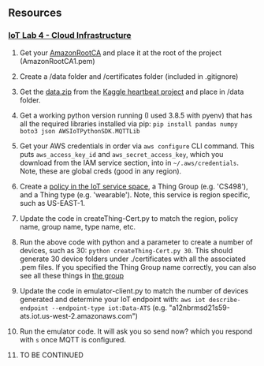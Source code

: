 ## Resources

### [IoT Lab 4 - Cloud Infrastructure](https://docs.google.com/document/d/1jGwZm8tqlL6oLWmkkgJBhWS2Dsp8oIEpZlACRNfJgug/edit#heading=h.soui4g3ymptg)

1. Get your [AmazonRootCA](https://www.amazontrust.com/repository/AmazonRootCA1.pem) and place it at the root of the project (AmazonRootCA1.pem)

2. Create a /data folder and /certificates folder (included in .gitignore)

3. Get the [data.zip](https://drive.google.com/file/d/13QEjW5uxVXCkY4VHR1stR8yEKpfc64fX/view?usp=sharing) from the [Kaggle heartbeat project](https://www.kaggle.com/shayanfazeli/heartbeat) and place in /data folder.

4. Get a working python version running (I used 3.8.5 with pyenv) that has all the required libraries installed via pip: `pip install pandas numpy boto3 json AWSIoTPythonSDK.MQTTLib`

5. Get your AWS credentials in order via `aws configure` CLI command. This puts `aws_access_key_id` and `aws_secret_access_key`, which you download from the IAM service section, into in `~/.aws/credentials`. Note, these are global creds (good in any region).

6. Create a [policy in the IoT service space](https://docs.aws.amazon.com/iot/latest/developerguide/attach-to-cert.html), a Thing Group (e.g. 'CS498'), and a Thing type (e.g. 'wearable'). Note, this service is region specific, such as US-EAST-1.

7. Update the code in createThing-Cert.py to match the region, policy name, group name, type name, etc.

8. Run the above code with python and a parameter to create a number of devices, such as 30: `python createThing-Cert.py 30`. This should generate 30 device folders under ./certificates with all the associated .pem files. If you specified the Thing Group name correctly, you can also see all these things in [the group](https://us-west-2.console.aws.amazon.com/iot/home?region=us-west-2#/thingGroup/CS498)

9. Update the code in emulator-client.py to match the number of devices generated and determine your IoT endpoint with: `aws iot describe-endpoint --endpoint-type iot:Data-ATS` (e.g. "a12nbrmsd21s59-ats.iot.us-west-2.amazonaws.com")

10. Run the emulator code. It will ask you so send now? which you respond with `s` once MQTT is configured.

11. TO BE CONTINUED

